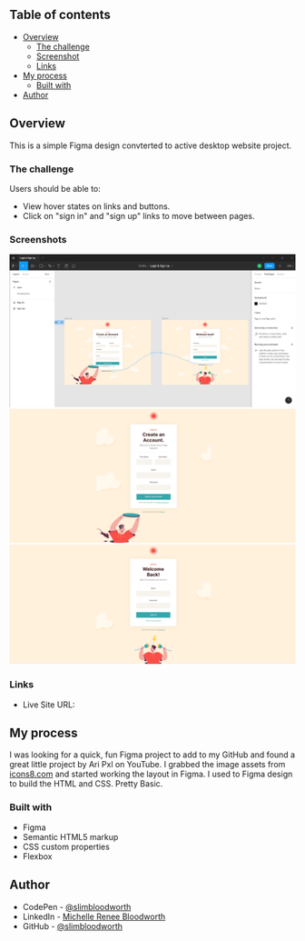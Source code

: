 
## Table of contents

- [Overview](#overview)
  - [The challenge](#the-challenge)
  - [Screenshot](#screenshot)
  - [Links](#links)
- [My process](#my-process)
  - [Built with](#built-with)  
- [Author](#author)

## Overview

This is a simple Figma design convterted to active desktop website project.

### The challenge

Users should be able to:

- View hover states on links and buttons.
- Click on "sign in" and "sign up" links to move between pages.

### Screenshots

![Figma Layout](./assets/images/figma-screen-shot.png)
![sign-up-screen](./assets/images/sign-up-screen.png)
![sign-in-screen](./assets/images/sign-in-screen.png)

### Links

- Live Site URL: [](https://slimbloodworth.github.io/simple-figma-to-HTML-project/)

## My process

I was looking for a quick, fun Figma project to add to my GitHub and found a great little project by Ari Pxl on YouTube.
I grabbed the image assets from [icons8.com](https://icons8.com/illustrations/style--sammy) and started working the layout in Figma. I used to Figma design to build the HTML and CSS. Pretty Basic.  

### Built with

- Figma 
- Semantic HTML5 markup
- CSS custom properties
- Flexbox


## Author

- CodePen - [@slimbloodworth](https://codepen.io/slimbloodworth)
- LinkedIn - [Michelle Renee Bloodworth](https://www.linkedin.com/in/michelle-renee-99b455187/)
- GitHub - [@slimbloodworth](https://github.com/SlimBloodworth)


